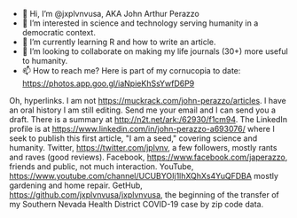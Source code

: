 - 👋 Hi, I’m @jxplvnvusa, AKA John Arthur Perazzo
- 👀 I’m interested in science and technology serving humanity in a democratic context.
- 🌱 I’m currently learning R and how to write an article.
- 💞️ I’m looking to collaborate on making my life journals (30+) more useful to humanity.
- 📫 How to reach me? Here is part of my cornucopia to date: https://photos.app.goo.gl/iaNpieKhSsYwfD6P9  

Oh, hyperlinks. I am not https://muckrack.com/john-perazzo/articles.
I have an oral history I am still editing. Send me your email and I can send you a draft. There is a summary at http://n2t.net/ark:/62930/f1cm94.
The LinkedIn profile is at https://www.linkedin.com/in/john-perazzo-a693076/ where I seek to publish this first article, "I am a seed," covering science and humanity.
Twitter, https://twitter.com/jplvnv, a few followers, mostly rants and raves (good reviews).
Facebook, https://www.facebook.com/japerazzo, friends and public, not much interaction.
YouTube, https://www.youtube.com/channel/UCUBYOIj1lhXQhXs4YuQFDBA mostly gardening and home repair.
GetHub, https://github.com/jxplvnvusa/jxplvnvusa, the beginning of the transfer of my Southern Nevada Health District COVID-19 case by zip code data.
<!---
jxplvnvusa/jxplvnvusa is a ✨ special ✨ repository because its `README.md` (this file) appears on your GitHub profile.
You can click the Preview link to take a look at your changes.
--->
